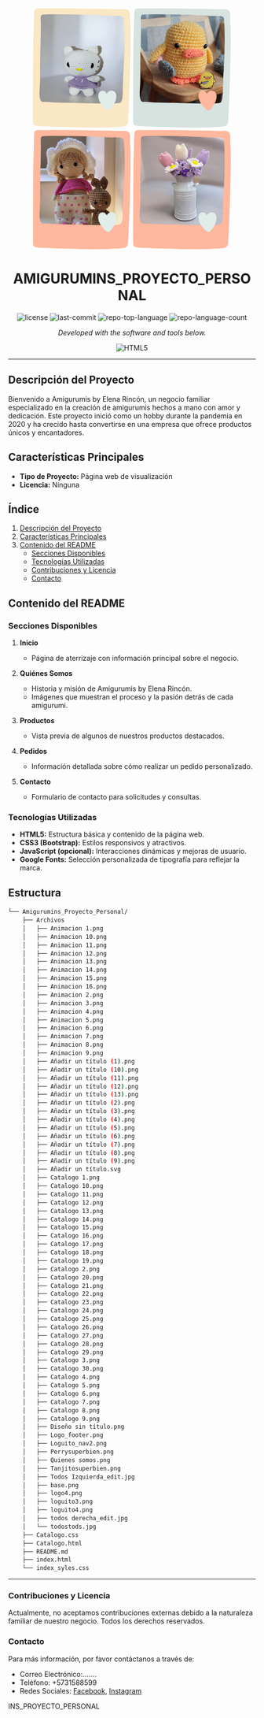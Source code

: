 

<p  align="center">  <img  src="./Archivos/Añadir un título (2).png"  width="200"  />   <img  src="./Archivos/Añadir un título (3).png"  width="200"  /> <img  src="./Archivos/Añadir un título (4).png"  width="200"  /> <img  src="./Archivos/Añadir un título (12).png"  width="200"  /></p>  
<p  align="center">  <h1  align="center">AMIGURUMINS_PROYECTO_PERSONAL</h1>  </p>

   <p align="center">
	<img src="https://img.shields.io/github/license/AlejandroRinconPerez/CV-Practica?style=flat&color=0080ff" alt="license">
	<img src="https://img.shields.io/github/last-commit/AlejandroRinconPerez/CV-Practica?style=flat&logo=git&logoColor=white&color=0080ff" alt="last-commit">
	<img src="https://img.shields.io/github/languages/top/AlejandroRinconPerez/CV-Practica?style=flat&color=0080ff" alt="repo-top-language">
	<img src="https://img.shields.io/github/languages/count/AlejandroRinconPerez/CV-Practica?style=flat&color=0080ff" alt="repo-language-count">
<p>
<p align="center">
		<em>Developed with the software and tools below.</em>
</p>
<p align="center">
	<img src="https://img.shields.io/badge/HTML5-E34F26.svg?style=flat&logo=HTML5&logoColor=white" alt="HTML5">
</p>
<hr>



## Descripción del Proyecto
Bienvenido a Amigurumis by Elena Rincón, un negocio familiar especializado en la creación de amigurumis hechos a mano con amor y dedicación. Este proyecto inició como un hobby durante la pandemia en 2020 y ha crecido hasta convertirse en una empresa que ofrece productos únicos y encantadores.

## Características Principales
- **Tipo de Proyecto:** Página web de visualización
- **Licencia:** Ninguna

## Índice

1. [Descripción del Proyecto](#descripción-del-proyecto)
2. [Características Principales](#características-principales)
3. [Contenido del README](#contenido-del-readme)
   - [Secciones Disponibles](#secciones-disponibles)
   - [Tecnologías Utilizadas](#tecnologías-utilizadas)
   - [Contribuciones y Licencia](#contribuciones-y-licencia)
   - [Contacto](#contacto)

## Contenido del README


### Secciones Disponibles

1. **Inicio**
   - Página de aterrizaje con información principal sobre el negocio.

2. **Quiénes Somos**
   - Historia y misión de Amigurumis by Elena Rincón.
   - Imágenes que muestran el proceso y la pasión detrás de cada amigurumi.

3. **Productos**
   - Vista previa de algunos de nuestros productos destacados.

4. **Pedidos**
   - Información detallada sobre cómo realizar un pedido personalizado.

5. **Contacto**
   - Formulario de contacto para solicitudes y consultas.

### Tecnologías Utilizadas
- **HTML5:** Estructura básica y contenido de la página web.
- **CSS3 (Bootstrap):** Estilos responsivos y atractivos.
- **JavaScript (opcional):** Interacciones dinámicas y mejoras de usuario.
- **Google Fonts:** Selección personalizada de tipografía para reflejar la marca.

## Estructura 
```sh
└── Amigurumins_Proyecto_Personal/
    ├── Archivos
    │   ├── Animacion 1.png
    │   ├── Animacion 10.png
    │   ├── Animacion 11.png
    │   ├── Animacion 12.png
    │   ├── Animacion 13.png
    │   ├── Animacion 14.png
    │   ├── Animacion 15.png
    │   ├── Animacion 16.png
    │   ├── Animacion 2.png
    │   ├── Animacion 3.png
    │   ├── Animacion 4.png
    │   ├── Animacion 5.png
    │   ├── Animacion 6.png
    │   ├── Animacion 7.png
    │   ├── Animacion 8.png
    │   ├── Animacion 9.png
    │   ├── Añadir un título (1).png
    │   ├── Añadir un título (10).png
    │   ├── Añadir un título (11).png
    │   ├── Añadir un título (12).png
    │   ├── Añadir un título (13).png
    │   ├── Añadir un título (2).png
    │   ├── Añadir un título (3).png
    │   ├── Añadir un título (4).png
    │   ├── Añadir un título (5).png
    │   ├── Añadir un título (6).png
    │   ├── Añadir un título (7).png
    │   ├── Añadir un título (8).png
    │   ├── Añadir un título (9).png
    │   ├── Añadir un título.svg
    │   ├── Catalogo 1.png
    │   ├── Catalogo 10.png
    │   ├── Catalogo 11.png
    │   ├── Catalogo 12.png
    │   ├── Catalogo 13.png
    │   ├── Catalogo 14.png
    │   ├── Catalogo 15.png
    │   ├── Catalogo 16.png
    │   ├── Catalogo 17.png
    │   ├── Catalogo 18.png
    │   ├── Catalogo 19.png
    │   ├── Catalogo 2.png
    │   ├── Catalogo 20.png
    │   ├── Catalogo 21.png
    │   ├── Catalogo 22.png
    │   ├── Catalogo 23.png
    │   ├── Catalogo 24.png
    │   ├── Catalogo 25.png
    │   ├── Catalogo 26.png
    │   ├── Catalogo 27.png
    │   ├── Catalogo 28.png
    │   ├── Catalogo 29.png
    │   ├── Catalogo 3.png
    │   ├── Catalogo 30.png
    │   ├── Catalogo 4.png
    │   ├── Catalogo 5.png
    │   ├── Catalogo 6.png
    │   ├── Catalogo 7.png
    │   ├── Catalogo 8.png
    │   ├── Catalogo 9.png
    │   ├── Diseño sin título.png
    │   ├── Logo_footer.png
    │   ├── Loguito_nav2.png
    │   ├── Perrysuperbien.png
    │   ├── Quienes somos.png
    │   ├── Tanjitosuperbien.png
    │   ├── Todos Izquierda_edit.jpg
    │   ├── base.png
    │   ├── logo4.png
    │   ├── loguito3.png
    │   ├── loguito4.png
    │   ├── todos derecha_edit.jpg
    │   └── todostods.jpg
    ├── Catalogo.css
    ├── Catalogo.html
    ├── README.md
    ├── index.html
    └── index_syles.css
```

---








### Contribuciones y Licencia
Actualmente, no aceptamos contribuciones externas debido a la naturaleza familiar de nuestro negocio. Todos los derechos reservados.

### Contacto
Para más información, por favor contáctanos a través de:
- Correo Electrónico:.......
- Teléfono: +5731588599
- Redes Sociales: [Facebook](https://www.facebook.com/amigurumisbyelenarincon), [Instagram](https://www.instagram.com/amigurumisbyelenarincon)

INS_PROYECTO_PERSONAL</h1>  </p>

